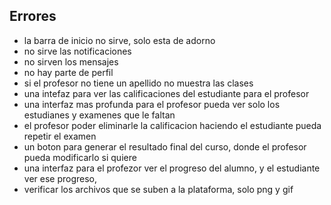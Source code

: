 ## Errores

- la barra de inicio no sirve, solo esta de adorno
- no sirve las notificaciones
- no sirven los mensajes
- no hay parte de perfil
- si el profesor no tiene un apellido no muestra las clases
- una intefaz para ver las calificaciones del estudiante para el profesor
- una interfaz mas profunda para el profesor pueda ver solo los estudianes y examenes que le faltan
- el profesor poder eliminarle la calificacion haciendo el estudiante pueda repetir el examen
- un boton para generar el resultado final del curso, donde el profesor pueda modificarlo si quiere
- una interfaz para el profezor ver el progreso del alumno, y el estudiante ver ese progreso,
- verificar los archivos que se suben a la plataforma, solo png y gif


